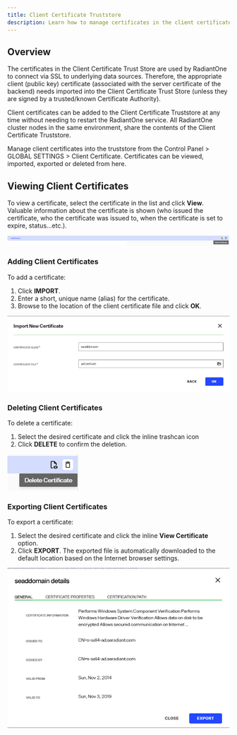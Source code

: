 ```yaml
---
title: Client Certificate Truststore
description: Learn how to manage certificates in the client certificate truststore.
---
```


## Overview

The certificates in the Client Certificate Trust Store are used by RadiantOne to connect via SSL to underlying data sources. Therefore, the appropriate client (public key) certificate (associated with the server certificate of the backend) needs imported into the Client Certificate Trust Store (unless they are signed by a trusted/known Certificate Authority).

Client certificates can be added to the Client Certificate Truststore at any time without needing to restart the RadiantOne service. All RadiantOne cluster nodes in the same environment, share the contents of the Client Certificate Truststore.

Manage client certificates into the truststore from the Control Panel > GLOBAL SETTINGS > Client Certificate. Certificates can be viewed, imported, exported or deleted from here.

## Viewing Client Certificates

To view a certificate, select the certificate in the list and click **View**. Valuable information about the certificate is shown (who issued the certificate, who the certificate was issued to, when the certificate is set to expire, status…etc.).

![View Certificate](Media/view-cert.jpg)

### Adding Client Certificates

To add a certificate:
1.	Click **IMPORT**.
2.	Enter a short, unique name (alias) for the certificate.
3.	Browse to the location of the client certificate file and click **OK**.

![Import Certificate](Media/import-cert.jpg)

### Deleting Client Certificates

To delete a certificate:

1.	Select the desired certificate and click the inline trashcan icon
2.	Click **DELETE** to confirm the deletion.

![Delete Certificate](Media/delete-cert.jpg)

### Exporting Client Certificates

To export a certificate:

1.	Select the desired certificate and click the inline **View Certificate** option.
2.	Click **EXPORT**. The exported file is automatically downloaded to the default location based on the Internet browser settings.

![View Certificate](Media/export-cert.jpg)
